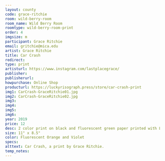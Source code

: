 ```yaml
---
layout: county 
code: grace-ritchie
room: wild-berry-room
room_name: Wild Berry Room
roomtype: wild-berry-room-print
order: 4
imgsize: m
participant: Grace Ritchie
email: gritchie@mica.edu
artist: Grace Ritchie
title: Car Crash
redirect: 
type: print
artisturl: https://www.instagram.com/lastplacegrace/
publisher: 
publisherurl: 
howpurchase: Online Shop
producturl: https://luckyrisograph.press/store/car-crash-print
img1: CarCrash-GraceRitchie01.jpg
img2: CarCrash-GraceRitchie02.jpg
img3: 
img4: 
img5: 
img6: 
year: 2019
price: 12
desc: 2 color print on black and fluorescent green paper printed with Lucky Risograph fall of 2019
size: 11" x 8.5"
color: Fluorescent Orange and Violet
specs: 
alttext: Car Crash, a print by Grace Ritchie.
temp_notes: 
---
```

